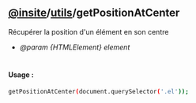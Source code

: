 ## [@insite](../../README.md)/[utils](../README.md)/getPositionAtCenter

Récupérer la position d'un élément en son centre

* *@param {HTMLElement} element*

#

#### Usage :


```bash
getPositionAtCenter(document.querySelector('.el'));
```

 
